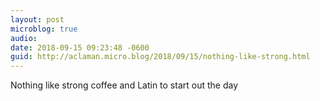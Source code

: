 ```yaml
---
layout: post
microblog: true
audio: 
date: 2018-09-15 09:23:48 -0600
guid: http://aclaman.micro.blog/2018/09/15/nothing-like-strong.html
---
```

Nothing like strong coffee and Latin to start out the day
